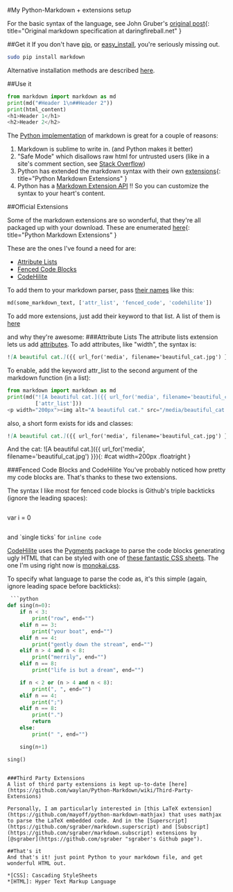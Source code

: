 #My Python-Markdown + extensions setup

For the basic syntax of the language, see John Gruber's [original post](http://daringfireball.net/projects/markdown/syntax){: title="Original markdown specification at daringfireball.net" }

##Get it
If you don't have [pip](https://pypi.python.org/pypi/pip), or [easy_install](http://pythonhosted.org/distribute/easy_install.html), you're seriously missing out.
```bash
sudo pip install markdown
```
Alternative installation methods are described [here](http://pythonhosted.org/Markdown/install.html).

##Use it
```python
from markdown import markdown as md
print(md("#Header 1\n##Header 2"))
print(html_content)
<h1>Header 1</h1>
<h2>Header 2</h2>

```

The [Python implementation](http://pythonhosted.org/Markdown/index.html) of markdown is great for a couple of reasons:

1.  Markdown is sublime to write in. (and Python makes it better)
2.  "Safe Mode" which disallows raw html for untrusted users (like in a site's comment section, see [Stack Overflow](http://stackoverflow.com))
3.  Python has extended the markdown syntax with their own [extensions]((http://pythonhosted.org/Markdown/extensions/index.html)){: title="Python Markdown Extensions" }
4.  Python has a [Markdown Extension API](http://pythonhosted.org/Markdown/extensions/api.html) !! So you can customize the syntax to your heart's content.

##Official Extensions

Some of the markdown extensions are so wonderful, that they're all packaged up with your download. These are enumerated [here](http://pythonhosted.org/Markdown/extensions/index.html){: title="Python Markdown Extensions" }

These are the ones I've found a need for are:

*  [Attribute Lists](http://pythonhosted.org/Markdown/extensions/attr_list.html)
*  [Fenced Code Blocks](http://pythonhosted.org/Markdown/extensions/fenced_code_blocks.html)
*  [CodeHilite](http://pythonhosted.org/Markdown/extensions/code_hilite.html)

To add them to your markdown parser, pass [their names]() like this:

```python
md(some_markdown_text, ['attr_list', 'fenced_code', 'codehilite'])
```

To add more extensions, just add their keyword to that list. A list of them is [here](http://pythonhosted.org/Markdown/extensions/index.html)

and why they're awesome:
###Attribute Lists
The attribute lists extension lets us add [attributes](https://developer.mozilla.org/en-US/docs/Web/HTML/Element/a#Attributes "Mozilla HTML Docs <a> tag attributes").
To add attributes, like "width", the syntax is:

```markdown
![A beautiful cat.]({{ url_for('media', filename='beautiful_cat.jpg') }}){: width=200px }
```

To enable, add the keyword attr_list to the second argument of the markdown function (in a list):

```python
from markdown import markdown as md
print(md("![A beautiful cat.]({{ url_for('media', filename='beautiful_cat.jpg') }})\n{: width=200px }",
         ['attr_list']))
<p width="200px"><img alt="A beautiful cat." src="/media/beautiful_cat.jpg" /></p>

```

also, a short form exists for ids and classes:

```markdown
![A beautiful cat.]({{ url_for('media', filename='beautiful_cat.jpg') }}){: #most-beautiful-cat .cat }
```

And the cat:
![A beautiful cat.]({{ url_for('media', filename='beautiful_cat.jpg') }}){: #cat width=200px .floatright }


###Fenced Code Blocks and CodeHilite
You've probably noticed how pretty my code blocks are. That's thanks to these two extensions. 

The syntax I like most for fenced code blocks is Github's triple backticks (ignore the leading spaces):

```text
 ```
 var i = 0
 ```
```
and \`single ticks\` for `inline code`

[CodeHilite](http://pythonhosted.org/Markdown/extensions/code_hilite.html) uses the [Pygments](http://pygments.org/download/) package to parse the code blocks generating ugly HTML that can be styled with one of [these fantastic CSS sheets](https://github.com/richleland/pygments-css "Pygments CSS on Github"). The one I'm using right now is [monokai.css](https://github.com/richleland/pygments-css/blob/master/monokai.css).

To specify what language to parse the code as, it's this simple (again, ignore leading space before backticks):
```python
 ```python
def sing(n=0):
    if n < 3:
        print("row", end="")
    elif n == 3:
        print("your boat", end="")
    elif n == 4:
        print("gently down the stream", end="")
    elif n > 4 and n < 8:
        print("merrily", end="")
    elif n == 8:
        print("life is but a dream", end="")

    if n < 2 or (n > 4 and n < 8):
        print(", ", end="")
    elif n == 4:
        print(";")
    elif n == 8:
        print(".")
        return
    else:
        print(" ", end="")

    sing(n+1)

sing()
 ```
```

###Third Party Extensions
A list of third party extensions is kept up-to-date [here](https://github.com/waylan/Python-Markdown/wiki/Third-Party-Extensions)

Personally, I am particularly interested in [this LaTeX extension](https://github.com/mayoff/python-markdown-mathjax) that uses mathjax to parse the LaTeX embedded code. And in the [Superscript](https://github.com/sgraber/markdown.superscript) and [Subscript](https://github.com/sgraber/markdown.subscript) extensions by [@sgraber](https://github.com/sgraber "sgraber's Github page").

##That's it
And that's it! just point Python to your markdown file, and get wonderful HTML out.

*[CSS]: Cascading StyleSheets
*[HTML]: Hyper Text Markup Language
